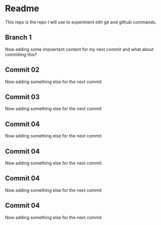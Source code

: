 # Readme

This repo is the repo I will use to experiment eith git and github commands.

## Branch 1
Now adding some impoertant content for my next commit
and what about commiting this?

## Commit 02
Now adding something else for the next commit


## Commit 03
Now adding something else for the next commit


## Commit 04
Now adding something else for the next commit

## Commit 04
Now adding something else for the next commit

## Commit 04
Now adding something else for the next commit

## Commit 04
Now adding something else for the next commit